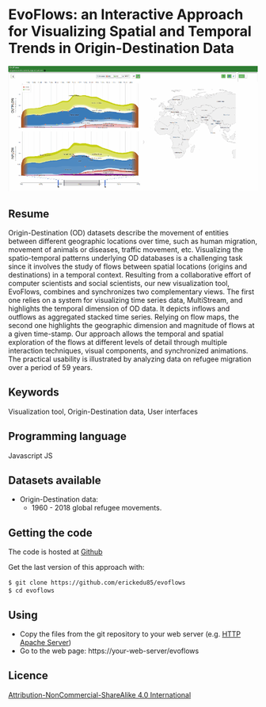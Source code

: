# EvoFlows: an Interactive Approach for Visualizing Spatial and Temporal Trends in Origin-Destination Data

![EvoFlows](img/evoflows.gif "EvoFlows")

## Resume
Origin-Destination (OD) datasets describe the movement of entities between different geographic locations over time, such as human migration, movement of animals or diseases, traffic movement, etc. Visualizing the spatio-temporal patterns underlying OD databases is a challenging task since it involves the study of flows between spatial locations (origins and destinations) in a temporal context. Resulting from a collaborative effort of computer scientists and social scientists, our new visualization tool, EvoFlows, combines and synchronizes two complementary views. The first one relies on a system for visualizing time series data, MultiStream, and highlights the temporal dimension of OD data. It depicts inflows and outflows as aggregated stacked time series. Relying on flow maps, the second one highlights the geographic dimension and magnitude of flows at a given time-stamp. Our approach allows the temporal and spatial exploration of the flows at different levels of detail through multiple interaction techniques, visual components, and synchronized animations. The practical usability is illustrated by analyzing data on refugee migration over a period of 59 years.

## Keywords
Visualization tool, Origin-Destination data, User interfaces

## Programming language
Javascript JS

## Datasets available
* Origin-Destination data:
	- 1960 - 2018 global refugee movements.

## Getting the code
The code is hosted at [Github](https://github.com/erickedu85/evoflows "Github")

Get the last version of this approach with:

	$ git clone https://github.com/erickedu85/evoflows
	$ cd evoflows
	
## Using
* Copy the files from the git repository to your web server (e.g. [HTTP Apache Server](https://httpd.apache.org/ "HTTP Apache Server"))
* Go to the web page: https://your-web-server/evoflows

## Licence
[Attribution-NonCommercial-ShareAlike 4.0 International](https://creativecommons.org/licenses/by-nc-sa/4.0/ "Attribution-NonCommercial-ShareAlike 4.0 International")